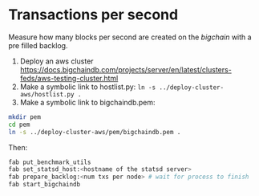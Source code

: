 # Transactions per second

Measure how many blocks per second are created on the _bigchain_ with a pre filled backlog.

1. Deploy an aws cluster https://docs.bigchaindb.com/projects/server/en/latest/clusters-feds/aws-testing-cluster.html
2. Make a symbolic link to hostlist.py: `ln -s ../deploy-cluster-aws/hostlist.py .`
3. Make a symbolic link to bigchaindb.pem:
```bash
mkdir pem
cd pem
ln -s ../deploy-cluster-aws/pem/bigchaindb.pem .
```

Then:

```bash
fab put_benchmark_utils
fab set_statsd_host:<hostname of the statsd server>
fab prepare_backlog:<num txs per node> # wait for process to finish
fab start_bigchaindb
```